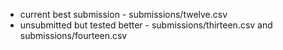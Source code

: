* current best submission - submissions/twelve.csv
* unsubmitted but tested better - submissions/thirteen.csv and submissions/fourteen.csv
